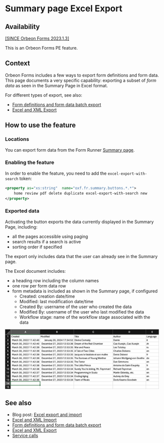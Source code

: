 # Summary page Excel Export

## Availability

[\[SINCE Orbeon Forms 2023.1.3\]](/release-notes/orbeon-forms-2023.1.3.md)

This is an Orbeon Forms PE feature.

## Context

Orbeon Forms includes a few ways to export form definitions and form data. This page documents a very specific capability: exporting a subset of *form data* as seen in the Summary Page in Excel format.

[//]: # (, appropriate for [importing]&#40;/form-runner/feature/excel-xml-import.md&#41; the data into Orbeon Forms at a later time)

For different types of export, see also:

- [Form definitions and form data batch export](exporting-form-definitions-and-form-data.md)
- [Excel and XML Export](excel-xml-export.md)

## How to use the feature

### Locations

You can export form data from the Form Runner [Summary page](summary-page.md).

### Enabling the feature

In order to enable the feature, you need to add the `excel-export-with-search` token:

```xml
<property as="xs:string"  name="oxf.fr.summary.buttons.*.*">
    home review pdf delete duplicate excel-export-with-search new
</property>
```

### Exported data

Activating the button exports the data currently displayed in the Summary Page, including:

- all the pages accessible using paging
- search results if a search is active
- sorting order if specified

The export only includes data that the user can already see in the Summary page.

The Excel document includes:

- a heading row including the column names
- one row per form data row
- form metadata is included as shown in the Summary page, if configured
    - Created: creation date/time
    - Modified: last modification date/time
    - Created By: username of the user who created the data
    - Modified By: username of the user who last modified the data
    - Workflow stage: name of the workflow stage associated with the data

![Example of Excel export from the Summary page](../images/summary-excel-export-sheet.png)

## See also

- Blog post: [Excel export and import](https://blog.orbeon.com/2021/09/excel-export-and-import.html)
- [Excel and XML Import](excel-xml-import.md)
- [Form definitions and form data batch export](exporting-form-definitions-and-form-data.md)
- [Excel and XML Export](excel-xml-export.md)
- [Service calls](/form-runner/link-embed/linking.md)